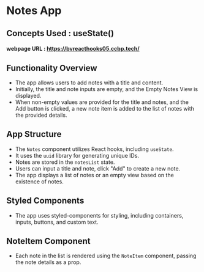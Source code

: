 # Notes App
## Concepts Used : useState() 
#### webpage URL : https://bvreacthooks05.ccbp.tech/

## Functionality Overview

- The app allows users to add notes with a title and content.
- Initially, the title and note inputs are empty, and the Empty Notes View is displayed.
- When non-empty values are provided for the title and notes, and the Add button is clicked, a new note item is added to the list of notes with the provided details.

## App Structure

- The `Notes` component utilizes React hooks, including `useState`.
- It uses the `uuid` library for generating unique IDs.
- Notes are stored in the `notesList` state.
- Users can input a title and note, click "Add" to create a new note.
- The app displays a list of notes or an empty view based on the existence of notes.

## Styled Components

- The app uses styled-components for styling, including containers, inputs, buttons, and custom text.

## NoteItem Component

- Each note in the list is rendered using the `NoteItem` component, passing the note details as a prop.

